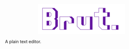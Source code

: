 <p align="center">
  <img height="100" src="https://github.com/louisdevie/brut/raw/1.0.0-dev/res/logo.svg" alt="Brut"/>
</p>

A plain text editor.
